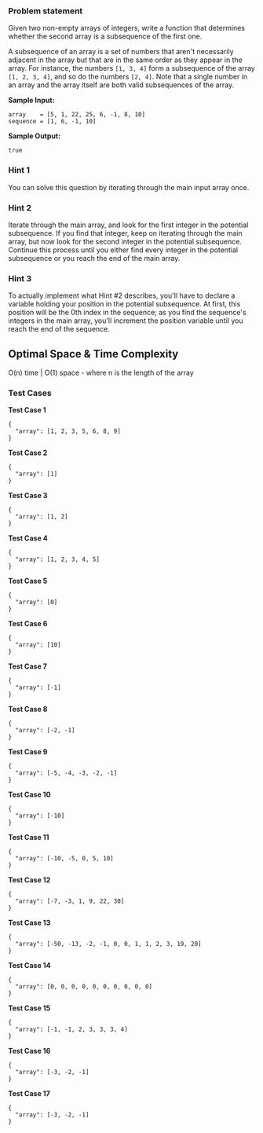 ### Problem statement

Given two non-empty arrays of integers, write a function that determines
whether the second array is a subsequence of the first one.

A subsequence of an array is a set of numbers that aren't necessarily adjacent
in the array but that are in the same order as they appear in the array. For
instance, the numbers `[1, 3, 4]`  form a subsequence of the array
`[1, 2, 3, 4]`, and so do the numbers `[2, 4]`. Note
that a single number in an array and the array itself are both valid
subsequences of the array.

**Sample Input:**

```
array    = [5, 1, 22, 25, 6, -1, 8, 10]
sequence = [1, 6, -1, 10]
```

**Sample Output:**

```
true
```

### Hint 1

You can solve this question by iterating through the main input array once.

### Hint 2

Iterate through the main array, and look for the first integer in the potential subsequence. If you find that integer,
keep on iterating through the main array, but now look for the second integer in the potential subsequence. Continue
this process until you either find every integer in the potential subsequence or you reach the end of the main array.

### Hint 3

To actually implement what Hint #2 describes, you'll have to declare a variable holding your position in the potential
subsequence. At first, this position will be the 0th index in the sequence; as you find the sequence's integers in the
main array, you'll increment the position variable until you reach the end of the sequence.

## Optimal Space & Time Complexity

O(n) time | O(1) space - where n is the length of the array

### Test Cases

**Test Case 1**

```
{
  "array": [1, 2, 3, 5, 6, 8, 9]
}
```

**Test Case 2**

```
{
  "array": [1]
}
```

**Test Case 3**

```
{
  "array": [1, 2]
}
```

**Test Case 4**

```
{
  "array": [1, 2, 3, 4, 5]
}
```

**Test Case 5**

```
{
  "array": [0]
}
```

**Test Case 6**

```
{
  "array": [10]
}
```

**Test Case 7**

```
{
  "array": [-1]
}
```

**Test Case 8**

```
{
  "array": [-2, -1]
}
```

**Test Case 9**

```
{
  "array": [-5, -4, -3, -2, -1]
}
```

**Test Case 10**

```
{
  "array": [-10]
}
```

**Test Case 11**

```
{
  "array": [-10, -5, 0, 5, 10]
}
```

**Test Case 12**

```
{
  "array": [-7, -3, 1, 9, 22, 30]
}
```

**Test Case 13**

```
{
  "array": [-50, -13, -2, -1, 0, 0, 1, 1, 2, 3, 19, 20]
}
```

**Test Case 14**

```
{
  "array": [0, 0, 0, 0, 0, 0, 0, 0, 0, 0]
}
```

**Test Case 15**

```
{
  "array": [-1, -1, 2, 3, 3, 3, 4]
}
```

**Test Case 16**

```
{
  "array": [-3, -2, -1]
}
```

**Test Case 17**

```
{
  "array": [-3, -2, -1]
}
```
